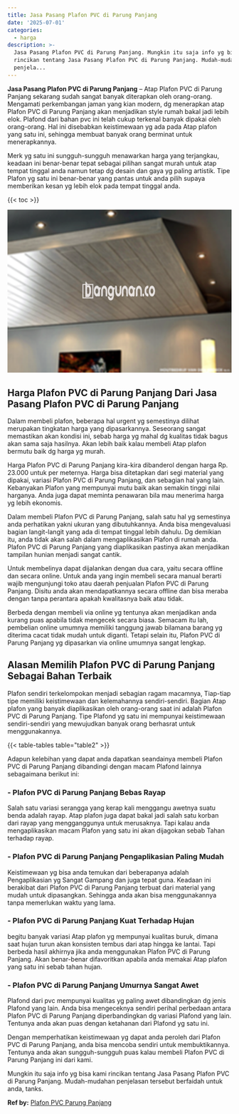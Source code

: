 ```yaml
---
title: Jasa Pasang Plafon PVC di Parung Panjang
date: '2025-07-01'
categories:
  - harga
description: >-
  Jasa Pasang Plafon PVC di Parung Panjang. Mungkin itu saja info yg bisa kami
  rincikan tentang Jasa Pasang Plafon PVC di Parung Panjang. Mudah-mudahan
  penjela...
---
```


**Jasa Pasang Plafon PVC di Parung Panjang** – Atap Plafon PVC di Parung Panjang sekarang sudah sangat banyak diterapkan oleh orang-orang. Mengamati perkembangan jaman yang kian modern, dg menerapkan atap Plafon PVC di Parung Panjang akan menjadikan style rumah bakal jadi lebih elok. Plafond dari bahan pvc ini telah cukup terkenal banyak dipakai oleh orang-orang. Hal ini disebabkan keistimewaan yg ada pada Atap plafon yang satu ini, sehingga membuat banyak orang berminat untuk menerapkannya.

Merk yg satu ini sungguh-sungguh menawarkan harga yang terjangkau, keadaan ini benar-benar tepat sebagai pilihan sangat murah untuk atap tempat tinggal anda namun tetap dg desain dan gaya yg paling artistik. Tipe Plafon yg satu ini benar-benar yang pantas untuk anda pilih supaya memberikan kesan yg lebih elok pada tempat tinggal anda.

{{< toc >}}

![Jasa Pasang Plafon PVC di Parung Panjang](/images/flafond-pvc-murah23.png)

## Harga Plafon PVC di Parung Panjang Dari Jasa Pasang Plafon PVC di Parung Panjang

Dalam membeli plafon, beberapa hal urgent yg semestinya dilihat merupakan tingkatan harga yang dipasarkannya. Seseorang sangat memastikan akan kondisi ini, sebab harga yg mahal dg kualitas tidak bagus akan sama saja hasilnya. Akan lebih baik kalau membeli Atap plafon bermutu baik dg harga yg murah.

Harga Plafon PVC di Parung Panjang kira-kira dibanderol dengan harga Rp. 23.000 untuk per meternya. Harga bisa ditetapkan dari segi material yang dipakai, variasi Plafon PVC di Parung Panjang, dan sebagian hal yang lain. Kebanyakan Plafon yang mempunyai mutu baik akan semakin tinggi nilai harganya. Anda juga dapat meminta penawaran bila mau menerima harga yg lebih ekonomis.

Dalam membeli Plafon PVC di Parung Panjang, salah satu hal yg semestinya anda perhatikan yakni ukuran yang dibutuhkannya. Anda bisa mengevaluasi bagian langit-langit yang ada di tempat tinggal lebih dahulu. Dg demikian itu, anda tidak akan salah dalam mengaplikasikan Plafon di rumah anda. Plafon PVC di Parung Panjang yang diaplikasikan pastinya akan menjadikan tampilan hunian menjadi sangat cantik.

Untuk membelinya dapat dijalankan dengan dua cara, yaitu secara offline dan secara online. Untuk anda yang ingin membeli secara manual berarti wajib mengunjungi toko atau daerah penjualan Plafon PVC di Parung Panjang. Disitu anda akan mendapatkannya secara offline dan bisa meraba dengan tanpa perantara apakah kwalitasnya baik atau tidak.

Berbeda dengan membeli via online yg tentunya akan menjadikan anda kurang puas apabila tidak mengecek secara biasa. Semacam itu lah, pembelian online umumnya memiliki tanggung jawab bilamana barang yg diterima cacat tidak mudah untuk diganti. Tetapi selain itu, Plafon PVC di Parung Panjang yg dipasarkan via online umumnya sangat lengkap.

## Alasan Memilih Plafon PVC di Parung Panjang Sebagai Bahan Terbaik

Plafon sendiri terkelompokan menjadi sebagian ragam macamnya, Tiap-tiap tipe memiliki keistimewaan dan kelemahannya sendiri-sendiri. Bagian Atap plafon yang banyak diaplikasikan oleh orang-orang saat ini adalah Plafon PVC di Parung Panjang. Tipe Plafond yg satu ini mempunyai keistimewaan sendiri-sendiri yang mewujudkan banyak orang berhasrat untuk menggunakannya.

{{< table-tables table="table2" >}}

Adapun kelebihan yang dapat anda dapatkan seandainya membeli Plafon PVC di Parung Panjang dibandingi dengan macam Plafond lainnya sebagaimana berikut ini:

### \- Plafon PVC di Parung Panjang Bebas Rayap

Salah satu variasi serangga yang kerap kali menggangu awetnya suatu benda adalah rayap. Atap plafon juga dapat bakal jadi salah satu korban dari rayap yang mengganggunya untuk merusaknya. Tapi kalau anda mengaplikasikan macam Plafon yang satu ini akan dijagokan sebab Tahan terhadap rayap.

### \- Plafon PVC di Parung Panjang Pengaplikasian Paling Mudah

Keistimewaan yg bisa anda temukan dari beberapanya adalah Pengaplikasian yg Sangat Gampang dan juga tepat guna. Keadaan ini berakibat dari Plafon PVC di Parung Panjang terbuat dari material yang mudah untuk dipasangkan. Sehingga anda akan bisa menggunakannya tanpa memerlukan waktu yang lama.

### \- Plafon PVC di Parung Panjang Kuat Terhadap Hujan

begitu banyak variasi Atap plafon yg mempunyai kualitas buruk, dimana saat hujan turun akan konsisten tembus dari atap hingga ke lantai. Tapi berbeda hasil akhirnya jika anda menggunakan Plafon PVC di Parung Panjang. Akan benar-benar difavoritkan apabila anda memakai Atap plafon yang satu ini sebab tahan hujan.

### \- Plafon PVC di Parung Panjang Umurnya Sangat Awet

Plafond dari pvc mempunyai kualitas yg paling awet dibandingkan dg jenis Plafond yang lain. Anda bisa mengeceknya sendiri perihal perbedaan antara Plafon PVC di Parung Panjang diperbandingkan dg variasi Plafond yang lain. Tentunya anda akan puas dengan ketahanan dari Plafond yg satu ini.

Dengan memperhatikan keistimewaan yg dapat anda peroleh dari Plafon PVC di Parung Panjang, anda bisa mencoba sendiri untuk membuktikannya. Tentunya anda akan sungguh-sungguh puas kalau membeli Plafon PVC di Parung Panjang ini dari kami.

Mungkin itu saja info yg bisa kami rincikan tentang Jasa Pasang Plafon PVC di Parung Panjang. Mudah-mudahan penjelasan tersebut berfaidah untuk anda, tanks.

**Ref by:** [Plafon PVC Parung Panjang](https://id.wikipedia.org/wiki/Plafon)
